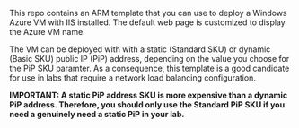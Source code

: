 This repo contains an ARM template that you can use to deploy a Windows Azure VM with IIS installed. 
The default web page is customized to display the Azure VM name.

The VM can be deployed with with a static (Standard SKU) or dynamic (Basic SKU) public IP (PiP) address, depending on the value you choose for the PiP SKU paramter. As a consequence, this template is a good candidate for use in labs that require a network load balancing configuration. 

**IMPORTANT: A static PiP address SKU is more expensive than a dynamic PiP address. Therefore, you should only use the Standard PiP SKU if  you need a genuinely need a static PiP in your lab.**

